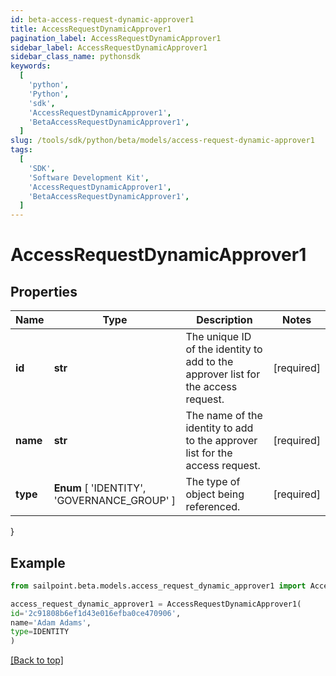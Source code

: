 ```yaml
---
id: beta-access-request-dynamic-approver1
title: AccessRequestDynamicApprover1
pagination_label: AccessRequestDynamicApprover1
sidebar_label: AccessRequestDynamicApprover1
sidebar_class_name: pythonsdk
keywords:
  [
    'python',
    'Python',
    'sdk',
    'AccessRequestDynamicApprover1',
    'BetaAccessRequestDynamicApprover1',
  ]
slug: /tools/sdk/python/beta/models/access-request-dynamic-approver1
tags:
  [
    'SDK',
    'Software Development Kit',
    'AccessRequestDynamicApprover1',
    'BetaAccessRequestDynamicApprover1',
  ]
---
```


# AccessRequestDynamicApprover1

## Properties

| Name | Type | Description | Notes |
| --- | --- | --- | --- |
| **id** | **str** | The unique ID of the identity to add to the approver list for the access request. | [required] |
| **name** | **str** | The name of the identity to add to the approver list for the access request. | [required] |
| **type** | **Enum** [ 'IDENTITY', 'GOVERNANCE_GROUP' ] | The type of object being referenced. | [required] |

}

## Example

```python
from sailpoint.beta.models.access_request_dynamic_approver1 import AccessRequestDynamicApprover1

access_request_dynamic_approver1 = AccessRequestDynamicApprover1(
id='2c91808b6ef1d43e016efba0ce470906',
name='Adam Adams',
type=IDENTITY
)

```

[[Back to top]](#)
